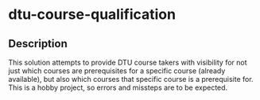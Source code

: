 # dtu-course-qualification
## Description
This solution attempts to provide DTU course takers with visibility for not just which courses are prerequisites for a specific course (already available), but also which courses that specific course is a prerequisite for. 
This is a hobby project, so errors and missteps are to be expected.
